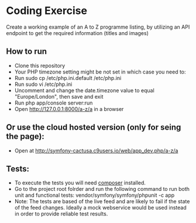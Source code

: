 Coding Exercise
========================

Create a working example of an A to Z programme listing, by utilizing an API endpoint to get the required information (titles and images)

How to run
--------------

* Clone this repository
* Your PHP timezone setting might be not set in which case you need to:
 * Run sudo cp /etc/php.ini.default /etc/php.ini
 * Run sudo vi /etc/php.ini
 * Uncomment and change the date.timezone value to equal "Europe/London", then save and exit
* Run php app/console server:run
* Open http://127.0.0.1:8000/a-z/a in a browser


Or use the cloud hosted version (only for seing the page):
--------------
* Open at http://symfony-cactusa.c9users.io/web/app_dev.php/a-z/a

Tests:
--------------
* To execute the tests you will need [composer](https://getcomposer.org/) installed.
* Go to the project root folrder and run the following command to run both unit and functional tests: vendor/symfony/symfony/phpunit -c app 
* Note: The tests are based of the live feed and are likely to fail if the state of the feed changes. Ideally a mock webservice would be used instead in order to provide reliable test results.
